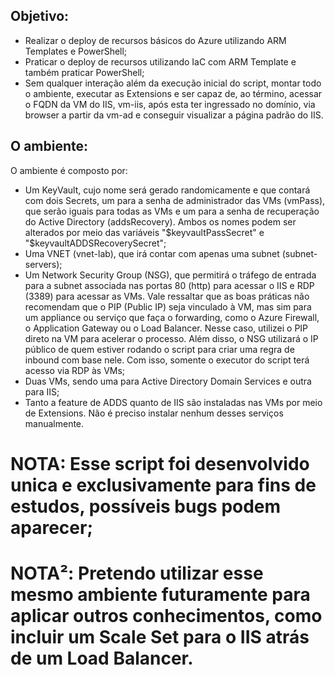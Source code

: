 ## Objetivo:

* Realizar o deploy de recursos básicos do Azure utilizando ARM Templates e PowerShell;
* Praticar o deploy de recursos utilizando IaC com ARM Template e também praticar PowerShell;
* Sem qualquer interação além da execução inicial do script, montar todo o ambiente, executar as Extensions e ser capaz de, ao término, acessar o FQDN da VM do IIS, vm-iis, após esta ter ingressado no domínio, via browser a partir da vm-ad e conseguir visualizar a página padrão do IIS.

## O ambiente:

O ambiente é composto por:

* Um KeyVault, cujo nome será gerado randomicamente e que contará com dois Secrets, um para a senha de administrador das VMs (vmPass), que serão iguais para todas as VMs e um para a senha de recuperação do Active Directory (addsRecovery). Ambos os nomes podem ser alterados por meio das variáveis "$keyvaultPassSecret" e "$keyvaultADDSRecoverySecret";
* Uma VNET (vnet-lab), que irá contar com apenas uma subnet (subnet-servers);
* Um Network Security Group (NSG), que permitirá o tráfego de entrada para a subnet associada nas portas 80 (http) para acessar o IIS e RDP (3389) para acessar as VMs. Vale ressaltar que as boas práticas não recomendam que o PIP (Public IP) seja vinculado à VM, mas sim para um appliance ou serviço que faça o forwarding, como o Azure Firewall, o Application Gateway ou o Load Balancer. Nesse caso, utilizei o PIP direto na VM para acelerar o processo. Além disso, o NSG utilizará o IP público de quem estiver rodando o script para criar uma regra de inbound com base nele. Com isso, somente o executor do script terá acesso via RDP às VMs;
* Duas VMs, sendo uma para Active Directory Domain Services e outra para IIS;
* Tanto a feature de ADDS quanto de IIS são instaladas nas VMs por meio de Extensions. Não é preciso instalar nenhum desses serviços manualmente.

# NOTA: Esse script foi desenvolvido unica e exclusivamente para fins de estudos, possíveis bugs podem aparecer;
# NOTA²: Pretendo utilizar esse mesmo ambiente futuramente para aplicar outros conhecimentos, como incluir um Scale Set para o IIS atrás de um Load Balancer.